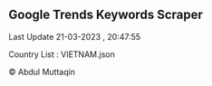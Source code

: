 

## Google Trends Keywords Scraper 
 
Last Update 21-03-2023 , 20:47:55

Country List :
VIETNAM.json



© Abdul Muttaqin 
